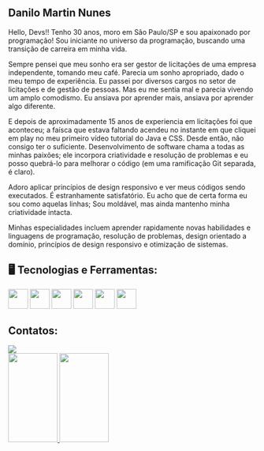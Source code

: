 ## Danilo Martin Nunes

Hello, Devs!!
Tenho 30 anos, moro em São Paulo/SP e sou apaixonado por programação! Sou iniciante no universo da programação, buscando uma transição de carreira em minha vida.

Sempre pensei que meu sonho era ser gestor de licitações de uma empresa independente, tomando meu café. Parecia um sonho apropriado, dado o meu tempo de experiência. Eu passei por diversos cargos no setor de licitações e de gestão de pessoas. Mas eu me sentia mal e parecia vivendo um amplo comodismo. Eu ansiava por aprender mais, ansiava por aprender algo diferente.

E depois de aproximadamente 15 anos de experiencia em licitações foi que aconteceu; a faísca que estava faltando acendeu no instante em que cliquei em play no meu primeiro vídeo tutorial do Java e CSS. Desde então, não consigo ter o suficiente. Desenvolvimento de software chama a todas as minhas paixões; ele incorpora criatividade e resolução de problemas e eu posso quebrá-lo para melhorar o código (em uma ramificação Git separada, é claro).

Adoro aplicar princípios de design responsivo e ver meus códigos sendo executados. É estranhamente satisfatório. Eu acho que de certa forma eu sou como aquelas linhas; Sou moldável, mas ainda mantenho minha criatividade intacta.

Minhas especialidades incluem aprender rapidamente novas habilidades e linguagens de programação, resolução de problemas, design orientado a domínio, princípios de design responsivo e otimização de sistemas. 

## 🖥️ Tecnologias e Ferramentas:

<img src="https://cdn.jsdelivr.net/gh/devicons/devicon/icons/javascript/javascript-original.svg" width="40" height="40"/> <img src="https://cdn.jsdelivr.net/gh/devicons/devicon/icons/linux/linux-original.svg" width="40" height="40"/> <img src="https://cdn.jsdelivr.net/gh/devicons/devicon/icons/git/git-original.svg" width="40" height="40"/> <img src="https://cdn.jsdelivr.net/gh/devicons/devicon/icons/github/github-original-wordmark.svg" width="40" height="40" /> <img src="https://cdn.jsdelivr.net/gh/devicons/devicon/icons/css3/css3-original-wordmark.svg" width="40" height="40" /> <img src="https://cdn.jsdelivr.net/gh/devicons/devicon/icons/html5/html5-original-wordmark.svg" width="40" height="40" />


## Contatos:

<div>
<a href="https://www.linkedin.com/in/danilo-nunes-martin/" target="_blank"><img src="https://img.shields.io/badge/-LinkedIn-%230077B5?style=for-the-badge&logo=linkedin&logoColor=white" target="_blank"></a>   
</div>
 
 
 <div>
<a href="https://github.com/danilomartinnunes">
<img height="180em" src="https://github-readme-stats.vercel.app/api/top-langs/?username=danilomartinnunes&layout=compact&langs_count=7&theme=dracula" width="100" height="100"/> 
<img height="180em" src="https://github-readme-stats.vercel.app/api username=danilomartinnunes&show_icons=true&theme=dracula&include_all_commits=true&count_private=true" width="100" height="100"/>
</div>
